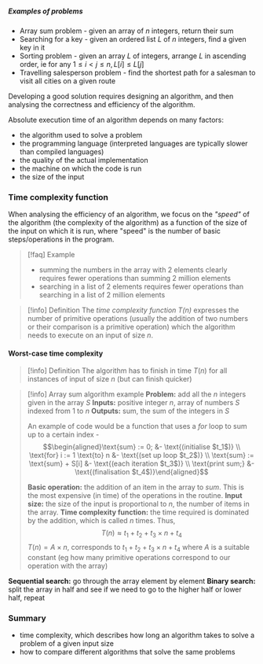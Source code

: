 ##### Examples of problems
- Array sum problem - given an array of $n$ integers, return their sum
- Searching for a key - given an ordered list $L$ of $n$ integers, find a given key in it
- Sorting problem - given an array $L$ of integers, arrange $L$ in ascending order, ie for any $1 \leq i \lt j \leq n, L[i] \leq L[j]$ 
- Travelling salesperson problem - find the shortest path for a salesman to visit all cities on a given route

Developing a good solution requires designing an algorithm, and then analysing the correctness and efficiency of the algorithm.

Absolute execution time of an algorithm depends on many factors:
- the algorithm used to solve a problem
- the programming language (interpreted languages are typically slower than compiled languages)
- the quality of the actual implementation
- the machine on which the code is run
- the size of the input

### Time complexity function
When analysing the efficiency of an algorithm, we focus on the *"speed"* of the algorithm (the complexity of the algorithm) as a function of the size of the input on which it is run, where "speed" is the number of basic steps/operations in the program.

> [!faq] Example
> - summing the numbers in the array with 2 elements clearly requires fewer operations than summing 2 million elements
> - searching in a list of 2 elements requires fewer operations than searching in a list of 2 million elements

> [!info] Definition
> The *time complexity function $T(n)$* expresses the number of primitive operations (usually the addition of two numbers or their comparison is a primitive operation) which the algorithm needs to execute on an input of size $n$.

#### Worst-case time complexity
> [!info] Definition
> The algorithm has to finish in time $T(n)$ for all instances of input of size $n$ (but can finish quicker)

> [!info] Array sum algorithm example
> **Problem:** add all the $n$ integers given in the array $S$
> **Inputs:** positive integer $n$, array of numbers $S$ indexed from $1$ to $n$
> **Outputs:** sum, the sum of the integers in $S$
> 
> An example of code would be a function that uses a *for* loop to sum up to a certain index -
> $$\begin{aligned}\text{sum} := 0;  &-  \text{(initialise $t_1$)} \\ \text{for} i := 1 \text{to} n  &-  \text{(set up loop $t_2$)} \\ \text{sum} := \text{sum} + S[i]  &-  \text{(each iteration $t_3$)} \\ \text{print sum;}  &-  \text{(finalisation $t_4$)}\end{aligned}$$
> 
> **Basic operation:** the addition of an item in the array to *sum*. This is the most expensive (in time) of the operations in the routine.
> **Input size:** the size of the input is proportional to $n$, the number of items in the array.
> **Time complexity function:** the time required is dominated by the addition, which is called $n$ times. Thus, $$T(n) \approx t_1 + t_2 + t_3 \times n + t_4$$
> $T(n) = A \times n$, corresponds to $t_1 + t_2 + t_3 \times n + t_4$
> where $A$ is a suitable constant (eg how many primitive operations correspond to our operation with the array)


**Sequential search:** go through the array element by element
**Binary search:** split the array in half and see if we need to go to the higher half or lower half, repeat

### Summary
- time complexity, which describes how long an algorithm takes to solve a problem of a given input size
- how to compare different algorithms that solve the same problems